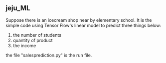 ## jeju_ML

Suppose there is an icecream shop near by elementary school.
It is the simple code using Tensor Flow's linear model to predict three things below:

  1. the number of students
  2. quantity of product
  3. the income

the file "salesprediction.py" is the run file.

